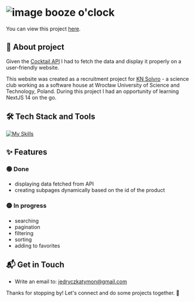 # ![image](https://img.icons8.com/external-flaticons-flat-flat-icons/32/external-sangria-winery-flaticons-flat-flat-icons.png?raw=true) booze o'clock

You can view this project [here](https://boozeoclock.netlify.app/).

## 🚀 About project
Given the [Cocktail API](https://cocktails.solvro.pl/) I had to fetch the data and display it properly on a user-friendly website.

This website was created as a recruitment project for [KN Solvro](https://solvro.pwr.edu.pl/) - a science club working as a software house at Wrocław University of Science and Technology, Poland. During this project I had an opportunity of learning NextJS 14 on the go.

## 🛠️ Tech Stack and Tools
[![My Skills](https://skillicons.dev/icons?i=nextjs,react,ts,scss,vscode,figma)](https://skillicons.dev)

## ✨ Features

### 🟢 Done
  - displaying data fetched from API
  - creating subpages dynamically based on the id of the product

### 🟡 In progress
  - searching
  - pagination
  - filtering
  - sorting
  - adding to favorites

## 📬 Get in Touch

- Write an email to: jedryczkatymon@gmail.com

Thanks for stopping by! Let's connect and do some projects together. 🚀
